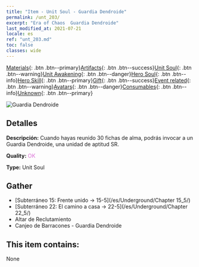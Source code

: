 ```yaml
---
title: "Item - Unit Soul - Guardia Dendroide"
permalink: /unt_203/
excerpt: "Era of Chaos  Guardia Dendroide"
last_modified_at: 2021-07-21
locale: es
ref: "unt_203.md"
toc: false
classes: wide
---
```

 [Materials](/ItemsES/){: .btn .btn--primary}[Artifacts](/ItemsES/Artifacts/){: .btn .btn--success}[Unit Soul](/ItemsES/UnitSoul/){: .btn .btn--warning}[Unit Awakening](/ItemsES/UnitAwakening/){: .btn .btn--danger}[Hero Soul](/ItemsES/HeroSoul/){: .btn .btn--info}[Hero Skill](/ItemsES/HeroSkill/){: .btn .btn--primary}[Gift](/ItemsES/Gift/){: .btn .btn--success}[Event related](/ItemsES/Events/){: .btn .btn--warning}[Avatars](/ItemsES/Avatars/){: .btn .btn--danger}[Consumables](/ItemsES/Consumables/){: .btn .btn--info}[Unknown](/ItemsES/Unknown/){: .btn .btn--primary}

 ![Guardia Dendroide](/images/u/ti_shuyao.jpg)

## Detalles
 **Descripción:** Cuando hayas reunido 30 fichas de alma, podrás invocar a un Guardia Dendroide, una unidad de aptitud SR.

 **Quality:** <span style="color: #DA70D6">OK</span>

 **Type:** Unit Soul

## Gather

*    [Subterráneo 15: Frente unido -> 15-5](/es/Underground/Chapter 15_5/) 
*    [Subterráneo 22: El camino a casa -> 22-5](/es/Underground/Chapter 22_5/) 
*    Altar de Reclutamiento 
*    Canjeo de Barracones - Guardia Dendroide 

## This item contains:

  None


